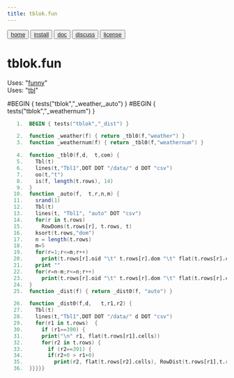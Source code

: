 ```yaml
---
title: tblok.fun
---
```


<button class="button button1"><a href="/fun/index">home</a></button>   <button class="button button2"><a href="/fun/INSTALL">install</a></button>   <button class="button button1"><a href="/fun/ABOUT">doc</a></button>   <button class="button button2"><a href="http://github.com/timm/fun/issues">discuss</a></button>    <button class="button button1"><a href="/fun/LICENSE">license</a></button> <br>



# tblok.fun

Uses:  "[funny](funny)"<br>
Uses:  "[tbl](tbl)"<br>

#BEGIN { tests("tblok","_weather,_auto") }
#BEGIN { tests("tblok","_weathernum") }
```awk
   1.  BEGIN { tests("tblok","_dist") }
```

```awk
   2.  function _weather(f) { return _tbl0(f,"weather") }
   3.  function _weathernum(f) { return _tbl0(f,"weathernum") }
```

```awk
   4.  function _tbl0(f,d,  t,com) { 
   5.    Tbl(t)
   6.    lines(t,"Tbl1",DOT DOT "/data/" d DOT "csv")
   7.    oo(t,"t")
   8.    is(f, length(t.rows), 14)
   9.  }
  10.  function _auto(f,  t,r,n,m) { 
  11.    srand(1)
  12.    Tbl(t)
  13.    lines(t, "Tbl1", "auto" DOT "csv")
  14.    for(r in t.rows) 
  15.      RowDoms(t.rows[r], t.rows, t)
  16.    ksort(t.rows,"dom")
  17.    n = length(t.rows)
  18.    m=5
  19.    for(r=1;r<=m;r++)
  20.      print(t.rows[r].oid "\t" t.rows[r].dom "\t" flat(t.rows[r].cells, t.my.goals)) 
  21.    print ""
  22.    for(r=n-m;r<=n;r++)
  23.      print(t.rows[r].oid "\t" t.rows[r].dom "\t" flat(t.rows[r].cells, t.my.goals)) 
  24.  }
  25.  function _dist(f) { return _dist0(f, "auto") }
```

```awk
  26.  function _dist0(f,d,   t,r1,r2) {
  27.    Tbl(t)
  28.    lines(t,"Tbl1",DOT DOT "/data/" d DOT "csv")
  29.    for(r1 in t.rows)  {
  30.      if (r1==390) {
  31.      print("\n" r1, flat(t.rows[r1].cells))
  32.      for(r2 in t.rows) {
  33.        if (r2==391) {
  34.        if(r2+0 > r1+0) 
  35.          print(r2, flat(t.rows[r2].cells), RowDist(t.rows[r1],t.rows[r2],t))
  36.  }}}}}
```
